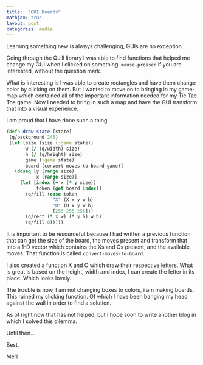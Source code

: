 ```yaml
---
title:  "GUI Boards"
mathjax: true
layout: post
categories: media
---
```



Learning something new is always challenging, GUIs are no exception.

Going through the Quill library I was able to find functions that helped me change my GUI when I clicked on something. `mouse-pressed` if you are interested, without the question mark.

What is interesting is I was able to create rectangles and have them change color by clicking on them. But I wanted to move on to bringing in my game-map which contained all of the important information needed for my Tic Tac Toe game. Now I needed to bring in such a map and have the GUI transform that into a visual experience.

I am proud that I have done such a thing.

```clojure
(defn draw-state [state]                                   
 (q/background 245)
 (let [size (size (:game state))
       w (/ (q/width) size)
       h (/ (q/height) size)
       game (:game state)
       board (convert-moves-to-board game)]
   (doseq [y (range size)
           x (range size)]
     (let [index (+ x (* y size))
           token (get board index)]
       (q/fill (case token
                 "X" (X x y w h)
                 "O" (O x y w h)
                 [255 255 255]))
       (q/rect (* x w) (* y h) w h)
       (q/fill 0)))))
```
It is important to be resourceful because I had written a previous function that can get the size of the board, the moves present and transform that into a 1-D vector which contains the Xs and Os present, and the available moves. That function is called `convert-moves-to-board`.

I also created a function X and O which draw their respective letters.
What is great is based on the height, width and index, I can create the letter in its place. Which looks lovely.

The trouble is now, I am not changing boxes to colors, i am making boards. This ruined my clicking function. Of which I have been banging my head against the wall in order to find a solution.

As of right now that has not helped, but I hope soon to write another blog in which I solved this dilemma.

Until then...

Best,

Merl
